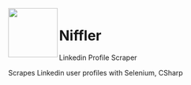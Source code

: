 <img  align="left" src="/Resources/niffler.ico" width="100" height="100"> 

  # Niffler
  Linkedin Profile Scraper
  
Scrapes Linkedin user profiles with Selenium, CSharp


